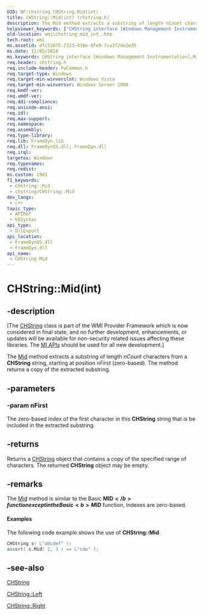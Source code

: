 ```yaml
---
UID: NF:chstring.CHString.Mid(int)
title: CHString::Mid(int) (chstring.h)
description: The Mid method extracts a substring of length nCount characters from a CHString string, starting at position nFirst (zero-based). The method returns a copy of the extracted substring.
helpviewer_keywords: ["CHString interface [Windows Management Instrumentation]","Mid method","CHString.Mid","CHString.Mid(int)","CHString::Mid","CHString::Mid(int)","Mid","Mid method [Windows Management Instrumentation]","Mid method [Windows Management Instrumentation]","CHString interface","chstring/CHString::Mid","wmi.chstring_mid_int_"]
old-location: wmi\chstring_mid_int_.htm
tech.root: wmi
ms.assetid: dfc52075-2323-438e-9fe9-7ca3f2de2e35
ms.date: 12/05/2018
ms.keywords: CHString interface [Windows Management Instrumentation],Mid method, CHString.Mid, CHString.Mid(int), CHString::Mid, CHString::Mid(int), Mid, Mid method [Windows Management Instrumentation], Mid method [Windows Management Instrumentation],CHString interface, chstring/CHString::Mid, wmi.chstring_mid_int_
req.header: chstring.h
req.include-header: FwCommon.h
req.target-type: Windows
req.target-min-winverclnt: Windows Vista
req.target-min-winversvr: Windows Server 2008
req.kmdf-ver: 
req.umdf-ver: 
req.ddi-compliance: 
req.unicode-ansi: 
req.idl: 
req.max-support: 
req.namespace: 
req.assembly: 
req.type-library: 
req.lib: FrameDyn.lib
req.dll: FrameDynOS.dll; FrameDyn.dll
req.irql: 
targetos: Windows
req.typenames: 
req.redist: 
ms.custom: 19H1
f1_keywords:
 - CHString::Mid
 - chstring/CHString::Mid
dev_langs:
 - c++
topic_type:
 - APIRef
 - kbSyntax
api_type:
 - DllExport
api_location:
 - FrameDynOS.dll
 - FrameDyn.dll
api_name:
 - CHString.Mid
---
```


# CHString::Mid(int)


## -description

<p class="CCE_Message">[The <a href="https://docs.microsoft.com/windows/desktop/WmiSdk/chstring">CHString</a> class 
    is part of the WMI Provider Framework which is now considered in final state, and no further development, 
    enhancements, or updates will be available for non-security related issues affecting these libraries. The 
    <a href="https://docs.microsoft.com/previous-versions/windows/desktop/wmi_v2/windows-management-infrastructure">MI APIs</a> should be used for all new 
    development.]

The <a href="https://docs.microsoft.com/windows/desktop/api/chstring/nf-chstring-chstring-mid(int_int)">Mid</a> method extracts a substring of length <i>nCount</i> characters from a 
<b>CHString</b> string, starting at position <i>nFirst</i> (zero-based). The method returns a copy of the extracted substring.

## -parameters

### -param nFirst

The zero-based index of the first character in this <b>CHString</b> string that is be included in the extracted substring.

## -returns

Returns a <a href="https://docs.microsoft.com/windows/desktop/WmiSdk/chstring">CHString</a> object that contains a copy of the specified range of characters. The returned <b>CHString</b> object may be empty.

## -remarks

The <a href="https://docs.microsoft.com/windows/desktop/api/chstring/nf-chstring-chstring-mid(int_int)">Mid</a> method is similar to the Basic <b>MID$</b> function except in the Basic <b>MID$</b> function, indexes are zero-based.


#### Examples

The following code example shows the use of <b>CHString::Mid</b>.


```cpp
CHString s( L"abcdef" );
assert( s.Mid( 2, 3 ) == L"cde" );
```

## -see-also

<a href="https://docs.microsoft.com/windows/desktop/WmiSdk/chstring">CHString</a>



<a href="https://docs.microsoft.com/windows/desktop/api/chstring/nf-chstring-chstring-left">CHString::Left</a>



<a href="https://docs.microsoft.com/windows/desktop/api/chstring/nf-chstring-chstring-right">CHString::Right</a>

